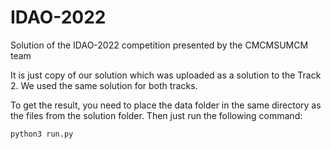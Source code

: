 # IDAO-2022
Solution of the IDAO-2022 competition presented by the CMCMSUMCM team

It is just copy of our solution which was uploaded as a solution to the Track 2. We used the same solution for both tracks.

To get the result, you need to place the data folder in the same directory as the files from the solution folder. Then just run the following command:

```
python3 run.py
```
